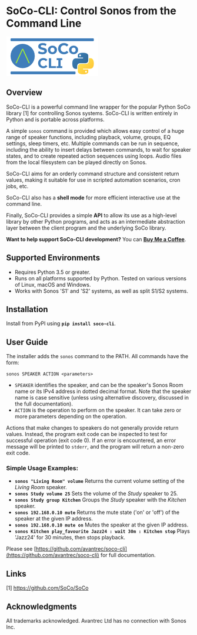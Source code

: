 # SoCo-CLI: Control Sonos from the Command Line

![SoCo-CLI Logo](https://raw.githubusercontent.com/avantrec/soco-cli/master/assets/soco-cli-logo-03-small.png)

## Overview

SoCo-CLI is a powerful command line wrapper for the popular Python SoCo library [1] for controlling Sonos systems. SoCo-CLI is written entirely in Python and is portable across platforms.

A simple `sonos` command is provided which allows easy control of a huge range of speaker functions, including playback, volume, groups, EQ settings, sleep timers, etc. Multiple commands can be run in sequence, including the ability to insert delays between commands, to wait for speaker states, and to create repeated action sequences using loops. Audio files from the local filesystem can be played directly on Sonos.

SoCo-CLI aims for an orderly command structure and consistent return values, making it suitable for use in scripted automation scenarios, cron jobs, etc.

SoCo-CLI also has a **shell mode** for more efficient interactive use at the command line.

Finally, SoCo-CLI provides a simple **API** to allow its use as a high-level library by other Python programs, and acts as an intermediate abstraction layer between the client program and the underlying SoCo library.

**Want to help support SoCo-CLI development?** You can **[Buy Me a Coffee](https://buymeacoffee.com/avantrec)**.

## Supported Environments

- Requires Python 3.5 or greater.
- Runs on all platforms supported by Python. Tested on various versions of Linux, macOS and Windows.
- Works with Sonos 'S1' and 'S2' systems, as well as split S1/S2 systems.

## Installation

Install from PyPI using **`pip install soco-cli`**.

## User Guide

The installer adds the `sonos` command to the PATH. All commands have the form:

```
sonos SPEAKER ACTION <parameters>
```

- `SPEAKER` identifies the speaker, and can be the speaker's Sonos Room name or its IPv4 address in dotted decimal format. Note that the speaker name is case sensitive (unless using alternative discovery, discussed in the full documentation).
- `ACTION` is the operation to perform on the speaker. It can take zero or more parameters depending on the operation.

Actions that make changes to speakers do not generally provide return values. Instead, the program exit code can be inspected to test for successful operation (exit code 0). If an error is encountered, an error message will be printed to `stderr`, and the program will return a non-zero exit code.

### Simple Usage Examples:

- **`sonos "Living Room" volume`** Returns the current volume setting of the *Living Room* speaker.
- **`sonos Study volume 25`** Sets the volume of the *Study* speaker to 25.
- **`sonos Study group Kitchen`** Groups the *Study* speaker with the *Kitchen* speaker.
- **`sonos 192.168.0.10 mute`** Returns the mute state ('on' or 'off') of the speaker at the given IP address.
- **`sonos 192.168.0.10 mute on`** Mutes the speaker at the given IP address.
- **`sonos Kitchen play_favourite Jazz24 : wait 30m : Kitchen stop`** Plays 'Jazz24' for 30 minutes, then stops playback.

Please see [https://github.com/avantrec/soco-cli](https://github.com/avantrec/soco-cli) for full documentation.

## Links

[1] https://github.com/SoCo/SoCo

## Acknowledgments

All trademarks acknowledged. Avantrec Ltd has no connection with Sonos Inc.